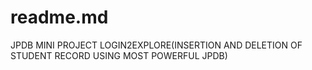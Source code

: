 # readme.md
JPDB MINI PROJECT LOGIN2EXPLORE(INSERTION AND DELETION OF STUDENT RECORD USING MOST POWERFUL JPDB)
